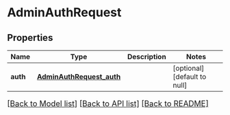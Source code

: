# AdminAuthRequest
## Properties

Name | Type | Description | Notes
------------ | ------------- | ------------- | -------------
**auth** | [**AdminAuthRequest_auth**](AdminAuthRequest_auth.md) |  | [optional] [default to null]

[[Back to Model list]](../README.md#documentation-for-models) [[Back to API list]](../README.md#documentation-for-api-endpoints) [[Back to README]](../README.md)

<style>
     p, ul, ol, li { font-size: 18px !important;}
</style>

